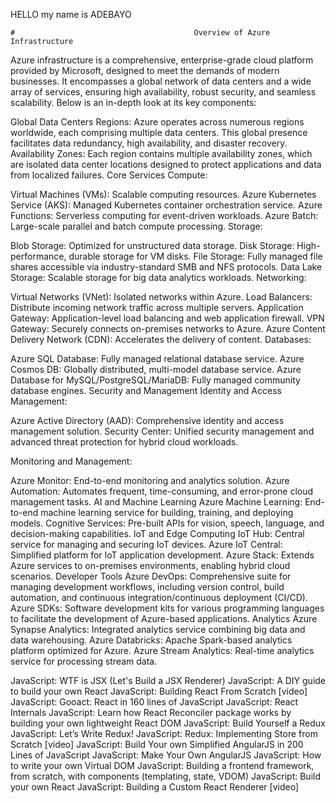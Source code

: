 HELLO my name is ADEBAYO


    #                                        Overview of Azure Infrastructure
Azure infrastructure is a comprehensive, enterprise-grade cloud platform provided by Microsoft, designed to meet the demands of modern businesses. It encompasses a global network of data centers and a wide array of services, ensuring high availability, robust security, and seamless scalability. Below is an in-depth look at its key components:

Global Data Centers
Regions: Azure operates across numerous regions worldwide, each comprising multiple data centers. This global presence facilitates data redundancy, high availability, and disaster recovery.
Availability Zones: Each region contains multiple availability zones, which are isolated data center locations designed to protect applications and data from localized failures.
Core Services
Compute:

Virtual Machines (VMs): Scalable computing resources.
Azure Kubernetes Service (AKS): Managed Kubernetes container orchestration service.
Azure Functions: Serverless computing for event-driven workloads.
Azure Batch: Large-scale parallel and batch compute processing.
Storage:

Blob Storage: Optimized for unstructured data storage.
Disk Storage: High-performance, durable storage for VM disks.
File Storage: Fully managed file shares accessible via industry-standard SMB and NFS protocols.
Data Lake Storage: Scalable storage for big data analytics workloads.
Networking:

Virtual Networks (VNet): Isolated networks within Azure.
Load Balancers: Distribute incoming network traffic across multiple servers.
Application Gateway: Application-level load balancing and web application firewall.
VPN Gateway: Securely connects on-premises networks to Azure.
Azure Content Delivery Network (CDN): Accelerates the delivery of content.
Databases:

Azure SQL Database: Fully managed relational database service.
Azure Cosmos DB: Globally distributed, multi-model database service.
Azure Database for MySQL/PostgreSQL/MariaDB: Fully managed community database engines.
Security and Management
Identity and Access Management:

Azure Active Directory (AAD): Comprehensive identity and access management solution.
Security Center: Unified security management and advanced threat protection for hybrid cloud workloads.

Monitoring and Management:

Azure Monitor: End-to-end monitoring and analytics solution.
Azure Automation: Automates frequent, time-consuming, and error-prone cloud management tasks.
AI and Machine Learning
Azure Machine Learning: End-to-end machine learning service for building, training, and deploying models.
Cognitive Services: Pre-built APIs for vision, speech, language, and decision-making capabilities.
IoT and Edge Computing
IoT Hub: Central service for managing and securing IoT devices.
Azure IoT Central: Simplified platform for IoT application development.
Azure Stack: Extends Azure services to on-premises environments, enabling hybrid cloud scenarios.
Developer Tools
Azure DevOps: Comprehensive suite for managing development workflows, including version control, build automation, and continuous integration/continuous deployment (CI/CD).
Azure SDKs: Software development kits for various programming languages to facilitate the development of Azure-based applications.
Analytics
Azure Synapse Analytics: Integrated analytics service combining big data and data warehousing.
Azure Databricks: Apache Spark-based analytics platform optimized for Azure.
Azure Stream Analytics: Real-time analytics service for processing stream data.

 JavaScript: WTF is JSX (Let's Build a JSX Renderer)
 JavaScript: A DIY guide to build your own React
 JavaScript: Building React From Scratch [video]
 JavaScript: Gooact: React in 160 lines of JavaScript
 JavaScript: React Internals
 JavaScript: Learn how React Reconciler package works by building your own lightweight React DOM
 JavaScript: Build Yourself a Redux
 JavaScript: Let’s Write Redux!
 JavaScript: Redux: Implementing Store from Scratch [video]
 JavaScript: Build Your own Simplified AngularJS in 200 Lines of JavaScript
 JavaScript: Make Your Own AngularJS
 JavaScript: How to write your own Virtual DOM
 JavaScript: Building a frontend framework, from scratch, with components (templating, state, VDOM)
 JavaScript: Build your own React
 JavaScript: Building a Custom React Renderer [video]
